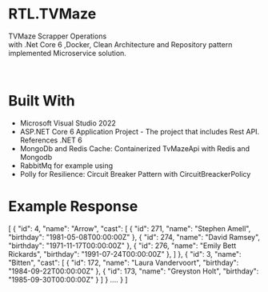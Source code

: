 # RTL.TVMaze
TVMaze Scrapper Operations<br>
with .Net Core 6 ,Docker, Clean Architecture and Repository pattern implemented Microservice solution. <br>
<p>&nbsp;</p>

# Built With
<ul>
<li>Microsoft Visual Studio 2022</li>
<li>ASP.NET Core 6  Application Project - The project that includes Rest API. References .NET 6 </li>
<li>MongoDb and Redis Cache: Containerized TvMazeApi with Redis and Mongodb</li>
<li>RabbitMq for example using</li>
<li>Polly for Resilience: Circuit Breaker Pattern with CircuitBreackerPolicy</li>
</ul>

# Example Response
[
  {
    "id": 4,
    "name": "Arrow",
    "cast": [
      {
        "id": 271,
        "name": "Stephen Amell",
        "birthday": "1981-05-08T00:00:00Z"
      },
      {
        "id": 274,
        "name": "David Ramsey",
        "birthday": "1971-11-17T00:00:00Z"
      },
      {
        "id": 276,
        "name": "Emily Bett Rickards",
        "birthday": "1991-07-24T00:00:00Z"
      },
    ]
  },
  {
    "id": 3,
    "name": "Bitten",
    "cast": [
      {
        "id": 172,
        "name": "Laura Vandervoort",
        "birthday": "1984-09-22T00:00:00Z"
      },
      {
        "id": 173,
        "name": "Greyston Holt",
        "birthday": "1985-09-30T00:00:00Z"
      }
    ]
  }
  ....
  }
]
